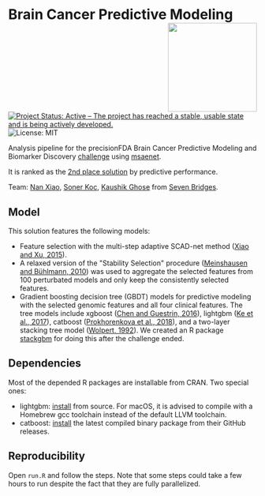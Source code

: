 # Brain Cancer Predictive Modeling <img src="https://i.imgur.com/f68cMck.png" align="right" alt="" height="180" width="180" />

[![Project Status: Active – The project has reached a stable, usable state and is being actively developed.](https://www.repostatus.org/badges/latest/active.svg)](https://www.repostatus.org/#active)
![License: MIT](https://img.shields.io/github/license/nanxstats/bcpm-msaenet.svg)

Analysis pipeline for the precisionFDA Brain Cancer Predictive Modeling and Biomarker Discovery [challenge](https://precision.fda.gov/challenges/8) using [msaenet](https://nanx.me/msaenet/).

It is ranked as the [2nd place solution](https://precision.fda.gov/challenges/8/view/results) by predictive performance.

Team: [Nan Xiao](https://nanx.me/), [Soner Koc](https://github.com/skoc), [Kaushik Ghose](https://kaushikghose.wordpress.com/) from [Seven Bridges](https://www.sevenbridges.com/).

## Model

This solution features the following models:

- Feature selection with the multi-step adaptive SCAD-net method ([Xiao and Xu, 2015](https://www.tandfonline.com/doi/full/10.1080/00949655.2015.1016944)).
- A relaxed version of the "Stability Selection" procedure ([Meinshausen and Bühlmann, 2010](https://doi.org/10.1111/j.1467-9868.2010.00740.x)) was used to aggregate the selected features from 100 perturbated models and only keep the consistently selected features.
- Gradient boosting decision tree (GBDT) models for predictive modeling with the selected genomic features and all four clinical features. The tree models include xgboost ([Chen and Guestrin, 2016](https://doi.org/10.1145/2939672.2939785)), lightgbm ([Ke et al., 2017](https://papers.nips.cc/paper/6907-lightgbm-a-highly-efficient-gradient-boosting-decision)), catboost ([Prokhorenkova et al., 2018](https://papers.nips.cc/paper/7898-catboost-unbiased-boosting-with-categorical-features)), and a two-layer stacking tree model ([Wolpert, 1992](https://doi.org/10.1016/S0893-6080(05)80023-1)). We created an R package [stackgbm](https://github.com/nanxstats/stackgbm) for doing this after the challenge ended.

## Dependencies

Most of the depended R packages are installable from CRAN. Two special ones:

- lightgbm: [install](https://github.com/microsoft/LightGBM/tree/master/R-package) from source. For macOS, it is advised to compile with a Homebrew gcc toolchain instead of the default LLVM toolchain.
- catboost: [install](https://catboost.ai/docs/installation/r-installation-binary-installation.html#r-installation-binary-installation) the latest compiled binary package from their GitHub releases.

## Reproducibility

Open `run.R` and follow the steps. Note that some steps could take a few hours to run despite the fact that they are fully parallelized.
